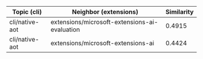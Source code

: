 | Topic (cli) | Neighbor (extensions) | Similarity |
|-------------|-------------------|------------|
| cli/native-aot | extensions/microsoft-extensions-ai-evaluation | 0.4915 |
| cli/native-aot | extensions/microsoft-extensions-ai | 0.4424 |
